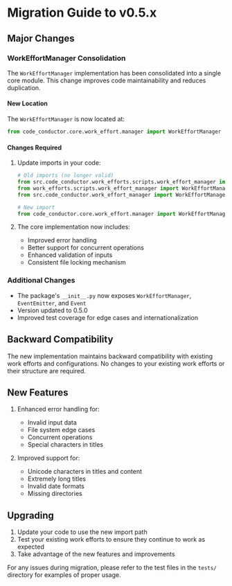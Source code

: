 # Migration Guide to v0.5.x

## Major Changes

### WorkEffortManager Consolidation

The `WorkEffortManager` implementation has been consolidated into a single core module. This change improves code maintainability and reduces duplication.

#### New Location
The `WorkEffortManager` is now located at:
```python
from code_conductor.core.work_effort.manager import WorkEffortManager
```

#### Changes Required
1. Update imports in your code:
   ```python
   # Old imports (no longer valid)
   from src.code_conductor.work_efforts.scripts.work_effort_manager import WorkEffortManager
   from work_efforts.scripts.work_effort_manager import WorkEffortManager
   from src.code_conductor.work_effort_manager import WorkEffortManager

   # New import
   from code_conductor.core.work_effort.manager import WorkEffortManager
   ```

2. The core implementation now includes:
   - Improved error handling
   - Better support for concurrent operations
   - Enhanced validation of inputs
   - Consistent file locking mechanism

### Additional Changes

- The package's `__init__.py` now exposes `WorkEffortManager`, `EventEmitter`, and `Event`
- Version updated to 0.5.0
- Improved test coverage for edge cases and internationalization

## Backward Compatibility

The new implementation maintains backward compatibility with existing work efforts and configurations. No changes to your existing work efforts or their structure are required.

## New Features

1. Enhanced error handling for:
   - Invalid input data
   - File system edge cases
   - Concurrent operations
   - Special characters in titles

2. Improved support for:
   - Unicode characters in titles and content
   - Extremely long titles
   - Invalid date formats
   - Missing directories

## Upgrading

1. Update your code to use the new import path
2. Test your existing work efforts to ensure they continue to work as expected
3. Take advantage of the new features and improvements

For any issues during migration, please refer to the test files in the `tests/` directory for examples of proper usage.